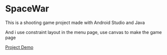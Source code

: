# SpaceWar
This is a shooting game project made with Android Studio and Java

And i use constraint layout in the menu page, use canvas to make the game page

[Project Demo](https://youtu.be/8UfhxlWYkQk)
